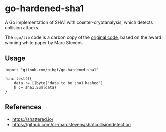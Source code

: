 # go-hardened-sha1

A Go implementation of SHA1 with counter-cryptanalysis, which detects
collision attacks. 

The `cgo/lib` code is a carbon copy of the [original code], based on
the award winning white paper by Marc Stevens.

## Usage

```golang
import "github.com/pjbgf/go-hardened-sha1"

func test(){
	data := []byte("data to be sha1 hashed")
	h := sha1.Sum(data)
}
```

## References
- https://shattered.io/
- https://github.com/cr-marcstevens/sha1collisiondetection


[original code]: https://github.com/cr-marcstevens/sha1collisiondetection
[white paper]: https://marc-stevens.nl/research/papers/C13-S.pdf
